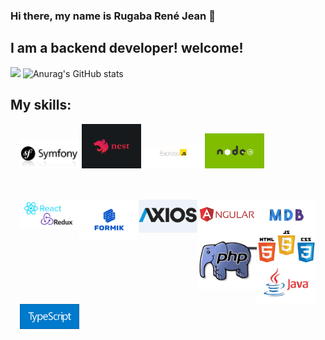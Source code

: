 ### Hi there, my name is Rugaba René Jean 👋

## I am a backend developer! welcome!
![](https://github-profile-summary-cards.vercel.app/api/cards/profile-details?username=ReneRugaba&theme=monokai)
![Anurag's GitHub stats](https://github-readme-stats.vercel.app/api?username=ReneRugaba&theme=calm&show_icons=true)



## My skills:
<div  style="margin: 15px" width="100%">
<img width="20%"  src="https://github.com/ReneRugaba/ReneRugaba/blob/main/img/SYMF.jpg"/>
<img width="20%"  width="100px" src="https://github.com/ReneRugaba/ReneRugaba/blob/main/img/nest.png"/>
<img width="20%"  width="130px" src="https://github.com/ReneRugaba/ReneRugaba/blob/main/img/express.png"/>
<img width="20%"  width="130px" src="https://github.com/ReneRugaba/ReneRugaba/blob/main/img/0%20T6tdupZFishq1o5t.png"/>
</div>
<br>
<div style="margin: 15px" width="100%">
<img align="left" width="20%" src="https://github.com/ReneRugaba/ReneRugaba/blob/main/img/REACT.png"/>
<img align="left" width="20%" src="https://github.com/ReneRugaba/ReneRugaba/blob/main/img/Formik-1.png"/>
<img align="left" width="20%" src="https://github.com/ReneRugaba/ReneRugaba/blob/main/img/axios1.png"/>
<img align="left" width="20%" src="https://github.com/ReneRugaba/ReneRugaba/blob/main/img/ANGULAR.png"/>
<img align="left" width="20%" src="https://github.com/ReneRugaba/ReneRugaba/blob/main/img/MDB.jpg"/>
</div>
<br>
<div  style="margin: 15px" width="100%">
<img align="left" width="20%" src="https://github.com/ReneRugaba/ReneRugaba/blob/main/img/astuces-php1.jpg"/>
<img align="left" width="20%" src="https://github.com/ReneRugaba/ReneRugaba/blob/main/img/html-css-js.jpg"/>
<img align="left" width="20%" src="https://github.com/ReneRugaba/ReneRugaba/blob/main/img/java-logo.jpg"/>
<img align="left" width="20%" src="https://github.com/ReneRugaba/ReneRugaba/blob/main/img/typescript.png"/>
</div>
